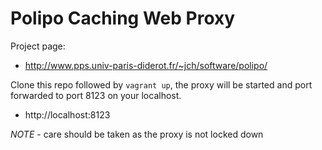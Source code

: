 # Polipo Caching Web Proxy

Project page:
- http://www.pps.univ-paris-diderot.fr/~jch/software/polipo/

Clone this repo followed by `vagrant up`, the proxy will be started and port forwarded to port 8123 on your localhost.

- http://localhost:8123

*NOTE* - care should be taken as the proxy is not locked down
